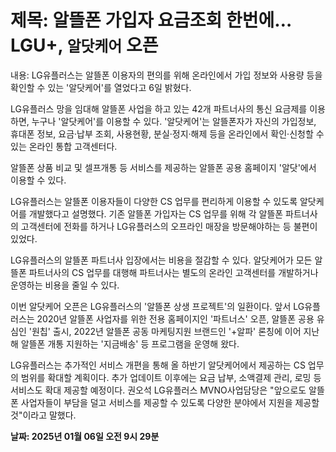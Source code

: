 # **제목: 알뜰폰 가입자 요금조회 한번에…LGU+, `알닷케어` 오픈**

  내용: LG유플러스는 알뜰폰 이용자의 편의를 위해 온라인에서 가입 정보와 사용량 등을 확인할 수 있는 '알닷케어'를 열었다고 6일 밝혔다. 

LG유플러스 망을 임대해 알뜰폰 사업을 하고 있는 42개 파트너사의 통신 요금제를 이용하면, 누구나 '알닷케어'를 이용할 수 있다. '알닷케어'는 알뜰폰자가 자신의 가입정보, 휴대폰 정보, 요금·납부 조회, 사용현황, 분실·정지·해제 등을 온라인에서 확인·신청할 수 있는 온라인 통합 고객센터다. 

알뜰폰 상품 비교 및 셀프개통 등 서비스를 제공하는 알뜰폰 공용 홈페이지 '알닷'에서 이용할 수 있다. 

LG유플러스는 알뜰폰 이용자들이 다양한 CS 업무를 편리하게 이용할 수 있도록 알닷케어를 개발했다고 설명했다. 기존 알뜰폰 가입자는 CS 업무를 위해 각 알뜰폰 파트너사의 고객센터에 전화를 하거나 LG유플러스의 오프라인 매장을 방문해야하는 등 불편이 있었다. 

LG유플러스의 알뜰폰 파트너사 입장에서는 비용을 절감할 수 있다. 알닷케어가 모든 알뜰폰 파트너사의 CS 업무를 대행해 파트너사는 별도의 온라인 고객센터를 개발하거나 운영하는 비용을 줄일 수 있다. 

이번 알닷케어 오픈은 LG유플러스의 '알뜰폰 상생 프로젝트'의 일환이다. 앞서 LG유플러스는 2020년 알뜰폰 사업자를 위한 전용 홈페이지인 '파트너스' 오픈, 알뜰폰 공용 유심인 '원칩' 출시, 2022년 알뜰폰 공동 마케팅지원 브랜드인 '+알파' 론칭에 이어 지난해 알뜰폰 개통 지원하는 '지금배송' 등 프로그램을 운영해 왔다. 

LG유플러스는 추가적인 서비스 개편을 통해 올 하반기 알닷케어에서 제공하는 CS 업무의 범위를 확대할 계획이다. 추가 업데이트 이후에는 요금 납부, 소액결제 관리, 로밍 등 서비스도 확대 제공할 예정이다. 권오석 LG유플러스 MVNO사업담당은 "앞으로도 알뜰폰 사업자들이 부담을 덜고 서비스를 제공할 수 있도록 다양한 분야에서 지원을 제공할 것"이라고 말했다.

  **날짜: 2025년 01월 06일 오전 9시 29분**